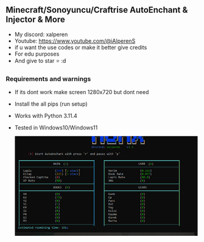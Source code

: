 ## Minecraft/Sonoyuncu/Craftrise AutoEnchant & Injector & More
- My discord: xalperen
- Youtube: https://www.youtube.com/@iAlperenS
- if u want the use codes or make it better give credits
- For edu purposes
- And give to star ⭐ :d

### Requirements and warnings
- If its dont work make screen 1280x720 but dont need
- Install the all pips (run setup)
- Works with Python 3.11.4
- Tested in Windows10/Windows11

  ![alt text](https://github.com/iAlperenS/ajax/blob/f10c27957634fddce8304afdbbb135380de5e1f6/images/ajaxv1.png?raw=True)
